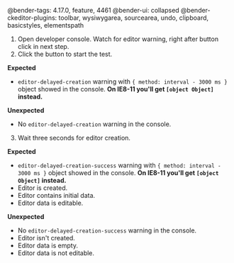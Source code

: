 @bender-tags: 4.17.0, feature, 4461
@bender-ui: collapsed
@bender-ckeditor-plugins: toolbar, wysiwygarea, sourcearea, undo, clipboard, basicstyles, elementspath

1. Open developer console. Watch for editor warning, right after button click in next step.
2. Click the button to start the test.

**Expected**
  * `editor-delayed-creation` warning with `{ method: interval - 3000 ms }` object showed in the console. **On IE8-11 you'll get `[object Object]` instead.**

**Unexpected**
  * No `editor-delayed-creation` warning in the console.

3. Wait three seconds for editor creation.

**Expected**
  * `editor-delayed-creation-success` warning with `{ method: interval - 3000 ms }` object showed in the console. **On IE8-11 you'll get `[object Object]` instead.**
  * Editor is created.
  * Editor contains initial data.
  * Editor data is editable.

**Unexpected**
  * No `editor-delayed-creation-success` warning in the console.
  * Editor isn't created.
  * Editor data is empty.
  * Editor data is not editable.
